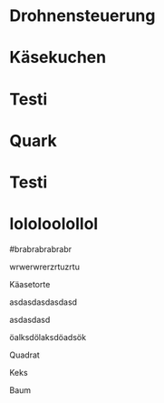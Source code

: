 # Drohnensteuerung

# Käsekuchen

# Testi 

# Quark
# Testi

# lololoolollol

#brabrabrabrabr

wrwerwrerzrtuzrtu

Käasetorte

asdasdasdasdasd

asdasdasd


öalksdölaksdöadsök

Quadrat

Keks

Baum